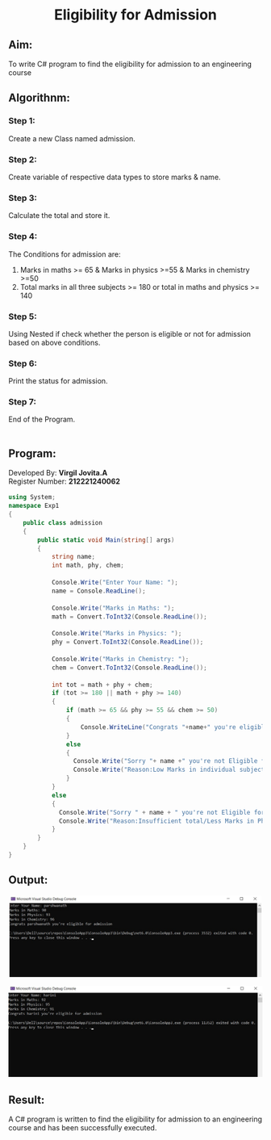 # <p align="center">Eligibility for Admission</p>

## Aim:
To write C# program to find the eligibility for admission to an engineering course

## Algorithnm:
### Step 1:
Create a new Class named admission.
### Step 2:
Create variable of respective data types to store marks & name.
### Step 3:
Calculate the total and store it.
### Step 4:
The Conditions for admission are:
1. Marks in maths >= 65 & Marks in physics >=55 & Marks in chemistry >=50
2. Total marks in all three subjects >= 180 or total in maths and physics >= 140
### Step 5:
Using Nested if check whether the person is eligible or not for admission based on above conditions.
### Step 6:
Print the status for admission.
### Step 7:
End of the Program.
</br>
</br>
## Program:
Developed By: **Virgil Jovita.A**
<br/>
Register Number: **212221240062**
```C#
using System;
namespace Exp1
{
    public class admission
    {
        public static void Main(string[] args)
        {
            string name;
            int math, phy, chem;
            
            Console.Write("Enter Your Name: ");
            name = Console.ReadLine();
           
            Console.Write("Marks in Maths: ");
            math = Convert.ToInt32(Console.ReadLine());
            
            Console.Write("Marks in Physics: ");
            phy = Convert.ToInt32(Console.ReadLine());
            
            Console.Write("Marks in Chemistry: ");
            chem = Convert.ToInt32(Console.ReadLine());

            int tot = math + phy + chem;
            if (tot >= 180 || math + phy >= 140)
            {
                if (math >= 65 && phy >= 55 && chem >= 50)
                {
                    Console.WriteLine("Congrats "+name+" you're eligible for admission");
                }
                else
                {
                  Console.Write("Sorry "+ name +" you're not Eligible for Admission.\n");
                  Console.Write("Reason:Low Marks in individual subjects");
                }
            }
            else
            {
              Console.Write("Sorry " + name + " you're not Eligible for Admission.\n");
              Console.Write("Reason:Insufficient total/Less Marks in Phy&Math Combined");
            }
        }
    }
}
```
## Output:

<p align="center">
    <img width="500" alt="image" src="img2.jpeg">
</p>
<p align="center">
    <img width="650" alt="image" src="img1.jpeg">
</p>

## Result:
  A C# program is written to find the eligibility for admission to an engineering course and has been successfully executed.
